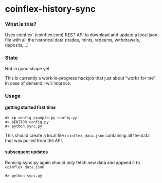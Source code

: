# coinflex-history-sync

### What is this?

Uses coinflex' (coinflex.com) REST API to download and update a local json file with all the historical data (trades, mints, redeems, withdrawals, deposits,...)

### State

Not in good shape yet. 

This is currently a work-in-progress hackjob that just about "works for me". In case of demand I will improve.

### Usage

#### getting started first time

```
#> cp config_example.py config.py
#> $EDITOR config.py
#> python sync.py
```

This should create a local file `coinflex_data.json` containing all the data that was pulled from the API.

#### subsequent updates

Running sync.py again should only fetch new data and append it to `coinflex_data.json`

```
#> python sync.py
```
